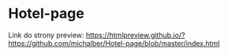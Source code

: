 # Hotel-page
Link do strony preview: https://htmlpreview.github.io/?https://github.com/michalber/Hotel-page/blob/master/index.html
